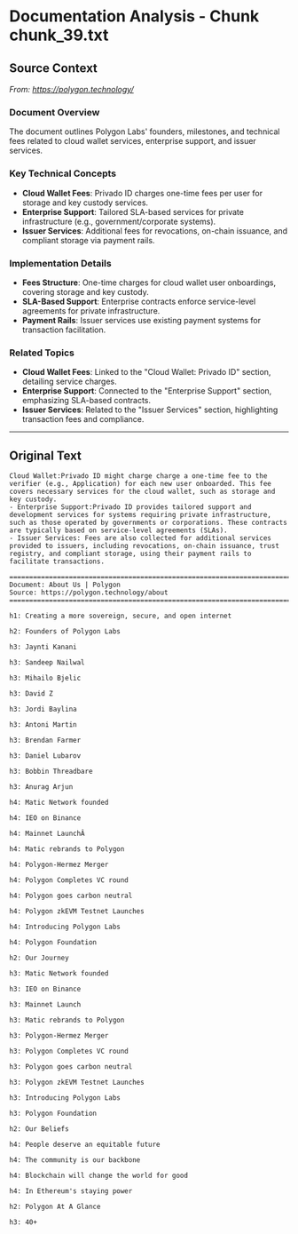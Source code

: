 # Documentation Analysis - Chunk chunk_39.txt

## Source Context
*From: https://polygon.technology/*

### Document Overview  
The document outlines Polygon Labs' founders, milestones, and technical fees related to cloud wallet services, enterprise support, and issuer services.  

### Key Technical Concepts  
- **Cloud Wallet Fees**: Privado ID charges one-time fees per user for storage and key custody services.  
- **Enterprise Support**: Tailored SLA-based services for private infrastructure (e.g., government/corporate systems).  
- **Issuer Services**: Additional fees for revocations, on-chain issuance, and compliant storage via payment rails.  

### Implementation Details  
- **Fees Structure**: One-time charges for cloud wallet user onboardings, covering storage and key custody.  
- **SLA-Based Support**: Enterprise contracts enforce service-level agreements for private infrastructure.  
- **Payment Rails**: Issuer services use existing payment systems for transaction facilitation.  

### Related Topics  
- **Cloud Wallet Fees**: Linked to the "Cloud Wallet: Privado ID" section, detailing service charges.  
- **Enterprise Support**: Connected to the "Enterprise Support" section, emphasizing SLA-based contracts.  
- **Issuer Services**: Related to the "Issuer Services" section, highlighting transaction fees and compliance.

---

## Original Text
```
Cloud Wallet:Privado ID might charge charge a one-time fee to the verifier (e.g., Application) for each new user onboarded. This fee covers necessary services for the cloud wallet, such as storage and key custody.
- Enterprise Support:Privado ID provides tailored support and development services for systems requiring private infrastructure, such as those operated by governments or corporations. These contracts are typically based on service-level agreements (SLAs).
- Issuer Services: Fees are also collected for additional services provided to issuers, including revocations, on-chain issuance, trust registry, and compliant storage, using their payment rails to facilitate transactions.

================================================================================
Document: About Us | Polygon
Source: https://polygon.technology/about
================================================================================

h1: Creating a more sovereign, secure, and open internet

h2: Founders of Polygon Labs

h3: Jaynti Kanani

h3: Sandeep Nailwal

h3: Mihailo Bjelic

h3: David Z

h3: Jordi Baylina

h3: Antoni Martin

h3: Brendan Farmer

h3: Daniel Lubarov

h3: Bobbin Threadbare

h3: Anurag Arjun

h4: Matic Network founded

h4: IEO on Binance

h4: Mainnet LaunchÂ

h4: Matic rebrands to Polygon

h4: Polygon-Hermez Merger

h4: Polygon Completes VC round

h4: Polygon goes carbon neutral

h4: Polygon zkEVM Testnet Launches

h4: Introducing Polygon Labs

h4: Polygon Foundation

h2: Our Journey

h3: Matic Network founded

h3: IEO on Binance

h3: Mainnet Launch

h3: Matic rebrands to Polygon

h3: Polygon-Hermez Merger

h3: Polygon Completes VC round

h3: Polygon goes carbon neutral

h3: Polygon zkEVM Testnet Launches

h3: Introducing Polygon Labs

h3: Polygon Foundation

h2: Our Beliefs

h4: People deserve an equitable future

h4: The community is our backbone

h4: Blockchain will change the world for good

h4: In Ethereum's staying power

h2: Polygon At A Glance

h3: 40+

```